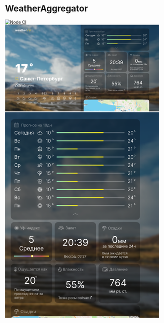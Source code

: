 # WeatherAggregator
[![Node CI](https://github.com/Memnaya/WeatherAggregator/actions/workflows/nodejs.yml/badge.svg)](https://github.com/Memnaya/WeatherAggregator/actions/workflows/nodejs.yml)
<img src="./img/image_2023-06-16_15-38-34.png" alt="Главная страница">
<img src="./img/image_2023-06-16_15-39-47.png" alt="Виджеты">